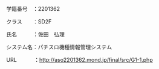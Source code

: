 学籍番号　：2201362

クラス　　：SD2F

氏名　　　：佐田　弘理

システム名：パチスロ機種情報管理システム

URL　　　 ：http://aso2201362.mond.jp/final/src/G1-1.php
